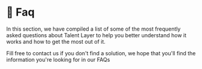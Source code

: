 # 🧐 Faq

In this section, we have compiled a list of some of the most frequently asked questions about Talent Layer to help you better understand how it works and how to get the most out of it.&#x20;

Fill free to contact us if you don't find a solution, we hope that you'll find the information you're looking for in our FAQs
